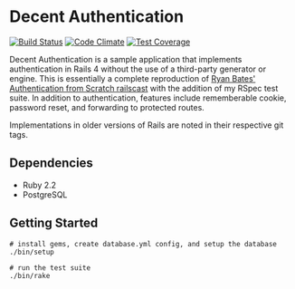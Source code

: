 # Decent Authentication
[![Build Status](https://travis-ci.org/leesmith/decent_authentication.svg?branch=master)](https://travis-ci.org/leesmith/decent_authentication) [![Code Climate](https://codeclimate.com/github/leesmith/decent_authentication/badges/gpa.svg)](https://codeclimate.com/github/leesmith/decent_authentication) [![Test Coverage](https://codeclimate.com/github/leesmith/decent_authentication/badges/coverage.svg)](https://codeclimate.com/github/leesmith/decent_authentication/coverage)

Decent Authentication is a sample application that implements authentication in Rails 4 without the use of a third-party generator or engine.  This is essentially a complete reproduction of [Ryan Bates' Authentication from Scratch railscast](http://railscasts.com/episodes/250-authentication-from-scratch-revised) with the addition of my RSpec test suite. In addition to authentication, features include rememberable cookie, password reset, and forwarding to protected routes.

Implementations in older versions of Rails are noted in their respective git tags.

## Dependencies

* Ruby 2.2
* PostgreSQL

## Getting Started

```
# install gems, create database.yml config, and setup the database
./bin/setup

# run the test suite
./bin/rake
```
